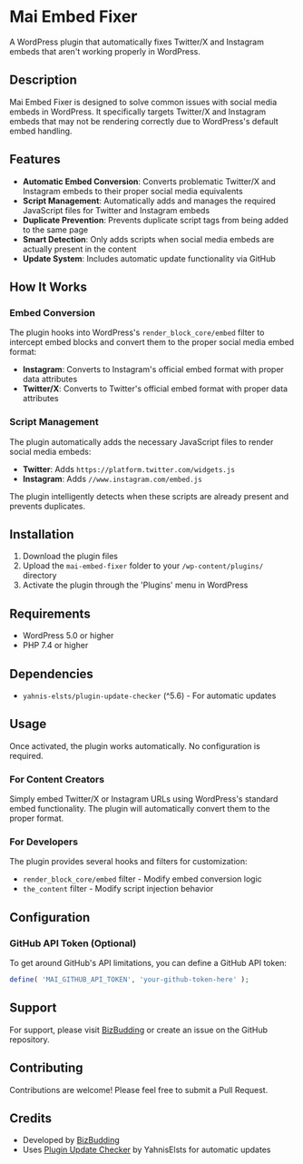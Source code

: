 # Mai Embed Fixer

A WordPress plugin that automatically fixes Twitter/X and Instagram embeds that aren't working properly in WordPress.

## Description

Mai Embed Fixer is designed to solve common issues with social media embeds in WordPress. It specifically targets Twitter/X and Instagram embeds that may not be rendering correctly due to WordPress's default embed handling.

## Features

- **Automatic Embed Conversion**: Converts problematic Twitter/X and Instagram embeds to their proper social media equivalents
- **Script Management**: Automatically adds and manages the required JavaScript files for Twitter and Instagram embeds
- **Duplicate Prevention**: Prevents duplicate script tags from being added to the same page
- **Smart Detection**: Only adds scripts when social media embeds are actually present in the content
- **Update System**: Includes automatic update functionality via GitHub

## How It Works

### Embed Conversion
The plugin hooks into WordPress's `render_block_core/embed` filter to intercept embed blocks and convert them to the proper social media embed format:

- **Instagram**: Converts to Instagram's official embed format with proper data attributes
- **Twitter/X**: Converts to Twitter's official embed format with proper data attributes

### Script Management
The plugin automatically adds the necessary JavaScript files to render social media embeds:

- **Twitter**: Adds `https://platform.twitter.com/widgets.js`
- **Instagram**: Adds `//www.instagram.com/embed.js`

The plugin intelligently detects when these scripts are already present and prevents duplicates.

## Installation

1. Download the plugin files
2. Upload the `mai-embed-fixer` folder to your `/wp-content/plugins/` directory
3. Activate the plugin through the 'Plugins' menu in WordPress

## Requirements

- WordPress 5.0 or higher
- PHP 7.4 or higher

## Dependencies

- `yahnis-elsts/plugin-update-checker` (^5.6) - For automatic updates

## Usage

Once activated, the plugin works automatically. No configuration is required.

### For Content Creators
Simply embed Twitter/X or Instagram URLs using WordPress's standard embed functionality. The plugin will automatically convert them to the proper format.

### For Developers
The plugin provides several hooks and filters for customization:

- `render_block_core/embed` filter - Modify embed conversion logic
- `the_content` filter - Modify script injection behavior

## Configuration

### GitHub API Token (Optional)
To get around GitHub's API limitations, you can define a GitHub API token:

```php
define( 'MAI_GITHUB_API_TOKEN', 'your-github-token-here' );
```

## Support

For support, please visit [BizBudding](https://bizbudding.com/) or create an issue on the GitHub repository.

## Contributing

Contributions are welcome! Please feel free to submit a Pull Request.

## Credits

- Developed by [BizBudding](https://bizbudding.com/)
- Uses [Plugin Update Checker](https://github.com/YahnisElsts/plugin-update-checker) by YahnisElsts for automatic updates

